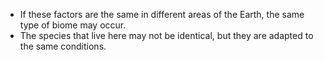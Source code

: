 - If these factors are the same in different areas of the Earth, the same type of biome may occur.
- The species that live here may not be identical, but they are adapted to the same conditions.